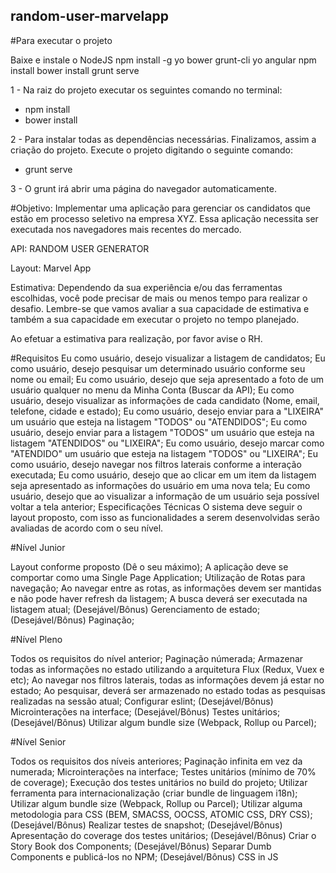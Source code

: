 ## random-user-marvelapp

#Para executar o projeto

Baixe e instale o NodeJS
npm install -g yo bower grunt-cli
yo angular
npm install
bower install
grunt serve

1 - Na raiz do projeto executar os seguintes comando no terminal:
 * npm install
 * bower install

2 - Para instalar todas as dependências necessárias. Finalizamos, assim a criação do projeto. Execute o projeto digitando o seguinte comando:
 * grunt serve

3 - O grunt irá abrir uma página do navegador automaticamente.

#Objetivo: Implementar uma aplicação para gerenciar os candidatos que estão em processo seletivo na empresa XYZ. Essa aplicação necessita ser executada nos navegadores mais recentes do mercado.

API: RANDOM USER GENERATOR

Layout: Marvel App

Estimativa: Dependendo da sua experiência e/ou das ferramentas escolhidas, você pode precisar de mais ou menos tempo para realizar o desafio. Lembre-se que vamos avaliar a sua capacidade de estimativa e também a sua capacidade em executar o projeto no tempo planejado.

Ao efetuar a estimativa para realização, por favor avise o RH.

#Requisitos
Eu como usuário, desejo visualizar a listagem de candidatos;
Eu como usuário, desejo pesquisar um determinado usuário conforme seu nome ou email;
Eu como usuário, desejo que seja apresentado a foto de um usuário qualquer no menu da Minha Conta (Buscar da API);
Eu como usuário, desejo visualizar as informações de cada candidato (Nome, email, telefone, cidade e estado);
Eu como usuário, desejo enviar para a "LIXEIRA" um usuário que esteja na listagem "TODOS" ou "ATENDIDOS";
Eu como usuário, desejo enviar para a listagem "TODOS" um usuário que esteja na listagem "ATENDIDOS" ou "LIXEIRA";
Eu como usuário, desejo marcar como "ATENDIDO" um usuário que esteja na listagem "TODOS" ou "LIXEIRA";
Eu como usuário, desejo navegar nos filtros laterais conforme a interação executada;
Eu como usuário, desejo que ao clicar em um item da listagem seja apresentado as informações do usuário em uma nova tela;
Eu como usuário, desejo que ao visualizar a informação de um usuário seja possível voltar a tela anterior;
Especificações Técnicas
O sistema deve seguir o layout proposto, com isso as funcionalidades a serem desenvolvidas serão avaliadas de acordo com o seu nível.

#Nível Junior

Layout conforme proposto (Dê o seu máximo);
A aplicação deve se comportar como uma Single Page Application;
Utilização de Rotas para navegação;
Ao navegar entre as rotas, as informações devem ser mantidas e não pode haver refresh da listagem;
A busca deverá ser executada na listagem atual;
(Desejável/Bônus) Gerenciamento de estado;
(Desejável/Bônus) Paginação;


#Nível Pleno

Todos os requisitos do nível anterior;
Paginação númerada;
Armazenar todas as informações no estado utilizando a arquitetura Flux (Redux, Vuex e etc);
Ao navegar nos filtros laterais, todas as informações devem já estar no estado;
Ao pesquisar, deverá ser armazenado no estado todas as pesquisas realizadas na sessão atual;
Configurar eslint;
(Desejável/Bônus) Microinterações na interface;
(Desejável/Bônus) Testes unitários;
(Desejável/Bônus) Utilizar algum bundle size (Webpack, Rollup ou Parcel);


#Nível Senior

Todos os requisitos dos níveis anteriores;
Paginação infinita em vez da numerada;
Microinterações na interface;
Testes unitários (mínimo de 70% de coverage);
Execução dos testes unitários no build do projeto;
Utilizar ferramenta para internacionalização (criar bundle de linguagem i18n);
Utilizar algum bundle size (Webpack, Rollup ou Parcel);
Utilizar alguma metodologia para CSS (BEM, SMACSS, OOCSS, ATOMIC CSS, DRY CSS);
(Desejável/Bônus) Realizar testes de snapshot;
(Desejável/Bônus) Apresentação do coverage dos testes unitários;
(Desejável/Bônus) Criar o Story Book dos Components;
(Desejável/Bônus) Separar Dumb Components e publicá-los no NPM;
(Desejável/Bônus) CSS in JS
